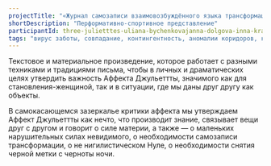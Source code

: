 ```yaml
---
projectTitle: "«Журнал самозаписи взаимовозбуждённого языка трансформации в Пещере-Дыре-Нуле»"
shortDescription: "Перформативно-спортивное представление"
participantId: three-julietttes-uliana-bychenkovajanna-dolgova-inna-krasnoper
tags: "вирус заботы, совпадание, контингентность, аномалии коридоров, киберфеминизм, желание, интимные интерфейсы, отравление, фармахореография, ритм, террор родства, вчерашний неотчужденный праздник"
---
```

Текстовое и материальное произведение, которое работает с разными техниками и традициями письма, чтобы в личных и драматических целях утвердить важность Аффекта Джульеттты, значимого как для становления-женщиной, так и в ситуации, где мы даны друг другу как объекты.

В самокасающемся зазеркалье критики аффекта мы утверждаем Аффект Джульеттты как нечто, что производит знание, связывает вещи друг с другом и говорит о силе материи, а также — о маленьких нарушительных силах невидимого, о необходимости самозаписи трансформации, о не нигилистическом Нуле, о необходимости снятия черной метки с черноты ночи.
